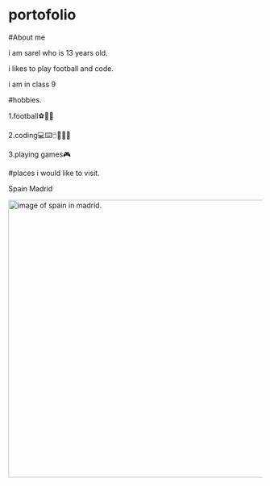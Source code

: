 # portofolio

#About me


i am sarel who is 13 years old.


i likes to play football and code.


i am in class 9


#hobbies.

1.football⚽🦶🏼


2.coding💻⌨️🖱️👨🏼‍💻


3.playing games🎮


#places i would like to visit.

Spain Madrid

<picture>
  
  <img alt="image of spain in madrid." src="https://media.istockphoto.com/id/508451794/photo/cibeles-fountain-at-plaza-de-cibeles-in-madrid.jpg?s=2048x2048&w=is&k=20&c=Q-I4LEkFMj1m5I6tqSWrVQw6HjWbLvuz71JIDNZ51so=" width="550">
</picture>



